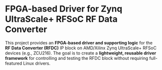 # FPGA-based Driver for Zynq UltraScale+ RFSoC RF Data Converter

This project provides an **FPGA-based driver and supporting logic** for the **RF Data Converter (RFDC)** IP block on AMD/Xilinx Zynq UltraScale+ RFSoC devices (e.g., ZCU216). The goal is to create a **lightweight, reusable driver framework** for controlling and testing the RFDC block without requiring full-featured Linux drivers.
